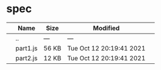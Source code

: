 spec
====

<table><thead><tr class="header"><th></th><th>Name</th><th>Size</th><th>Modified</th><th></th></tr></thead><tbody><tr class="odd"><td></td><td><span class="goup">..</span></td><td>—</td><td>—</td><td></td></tr><tr class="even"><td></td><td><span class="name">part1.js</span></td><td>56 KB</td><td>Tue Oct 12 20:19:41 2021</td><td></td></tr><tr class="odd"><td></td><td><span class="name">part2.js</span></td><td>12 KB</td><td>Tue Oct 12 20:19:41 2021</td><td></td></tr></tbody></table>
